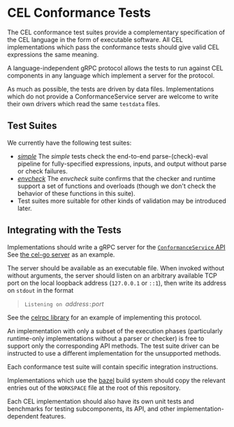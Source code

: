 # CEL Conformance Tests

The CEL conformance test suites provide a complementary specification
of the CEL language in the form of executable software.  All CEL
implementations which pass the conformance tests should give valid CEL
expressions the same meaning.

A language-independent gRPC protocol allows the tests to run against CEL
components in any language which implement a server for the protocol.

As much as possible, the tests are driven by data files.  Implementations
which do not provide a ConformanceService server are welcome to write
their own drivers which read the same `testdata` files.

## Test Suites

We currently have the following test suites:
- *[simple](simple)* The _simple_ tests check the end-to-end
  parse-(check)-eval pipeline for fully-specified expressions,
  inputs, and output without parse or check failures.
- *[envcheck](envcheck)* The _envcheck_ suite confirms that the checker and
  runtime support a set of functions and overloads (though we don't check
  the behavior of these functions in this suite).
- Test suites more suitable for other kinds of validation may be introduced
  later.

## Integrating with the Tests

Implementations should write a gRPC server for the
[`ConformanceService`
API](https://github.com/googleapis/googleapis/blob/master/google/api/expr/conformance/v1alpha1/conformance_service.proto)
See [the cel-go server](https://github.com/google/cel-go/tree/master/server)
as an example.

The server should be available as an executable file.  When invoked without
without arguments, the server should listen on an arbitrary available TCP
port on the local loopback address (`127.0.0.1` or `::1`), then write its
address on `stdout` in the format

> `Listening on `_address_`:`_port_

See the [celrpc
library](https://github.com/google/cel-spec/tree/master/tools/celrpc) for an
example of implementing this protocol.

An implementation with only a subset of the execution phases (particularly
runtime-only implementations without a parser or checker) is free to
support only the corresponding API methods.  The test suite driver can be
instructed to use a different implementation for the unsupported methods.

Each conformance test suite will contain specific integration instructions.

Implementations which use the [bazel](https://bazel.build) build system
should copy the relevant entries out of the `WORKSPACE` file at the root
of this repository.

Each CEL implementation should also have its own unit tests and benchmarks
for testing subcomponents, its API, and other implementation-dependent
features.
